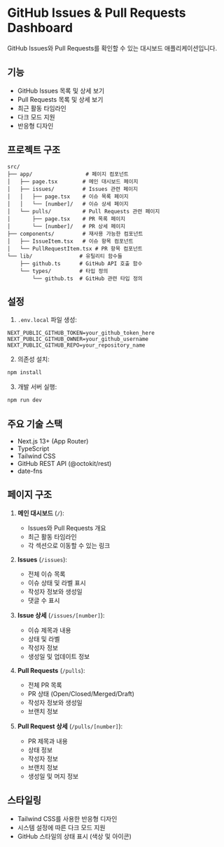 # GitHub Issues & Pull Requests Dashboard

GitHub Issues와 Pull Requests를 확인할 수 있는 대시보드 애플리케이션입니다.

## 기능

- GitHub Issues 목록 및 상세 보기
- Pull Requests 목록 및 상세 보기
- 최근 활동 타임라인
- 다크 모드 지원
- 반응형 디자인

## 프로젝트 구조

```
src/
├── app/                 # 페이지 컴포넌트
│   ├── page.tsx        # 메인 대시보드 페이지
│   ├── issues/         # Issues 관련 페이지
│   │   ├── page.tsx    # 이슈 목록 페이지
│   │   └── [number]/   # 이슈 상세 페이지
│   └── pulls/          # Pull Requests 관련 페이지
│       ├── page.tsx    # PR 목록 페이지
│       └── [number]/   # PR 상세 페이지
├── components/         # 재사용 가능한 컴포넌트
│   ├── IssueItem.tsx   # 이슈 항목 컴포넌트
│   └── PullRequestItem.tsx # PR 항목 컴포넌트
└── lib/               # 유틸리티 함수들
    ├── github.ts      # GitHub API 호출 함수
    └── types/         # 타입 정의
        └── github.ts  # GitHub 관련 타입 정의
```

## 설정

1. `.env.local` 파일 생성:
```env
NEXT_PUBLIC_GITHUB_TOKEN=your_github_token_here
NEXT_PUBLIC_GITHUB_OWNER=your_github_username
NEXT_PUBLIC_GITHUB_REPO=your_repository_name
```

2. 의존성 설치:
```bash
npm install
```

3. 개발 서버 실행:
```bash
npm run dev
```

## 주요 기술 스택

- Next.js 13+ (App Router)
- TypeScript
- Tailwind CSS
- GitHub REST API (@octokit/rest)
- date-fns

## 페이지 구조

1. **메인 대시보드** (`/`):
   - Issues와 Pull Requests 개요
   - 최근 활동 타임라인
   - 각 섹션으로 이동할 수 있는 링크

2. **Issues** (`/issues`):
   - 전체 이슈 목록
   - 이슈 상태 및 라벨 표시
   - 작성자 정보와 생성일
   - 댓글 수 표시

3. **Issue 상세** (`/issues/[number]`):
   - 이슈 제목과 내용
   - 상태 및 라벨
   - 작성자 정보
   - 생성일 및 업데이트 정보

4. **Pull Requests** (`/pulls`):
   - 전체 PR 목록
   - PR 상태 (Open/Closed/Merged/Draft)
   - 작성자 정보와 생성일
   - 브랜치 정보

5. **Pull Request 상세** (`/pulls/[number]`):
   - PR 제목과 내용
   - 상태 정보
   - 작성자 정보
   - 브랜치 정보
   - 생성일 및 머지 정보

## 스타일링

- Tailwind CSS를 사용한 반응형 디자인
- 시스템 설정에 따른 다크 모드 지원
- GitHub 스타일의 상태 표시 (색상 및 아이콘)
